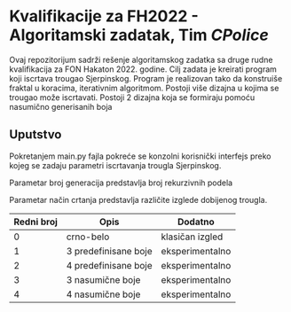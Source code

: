 # Kvalifikacije za FH2022 - Algoritamski zadatak, Tim *CPolice*

Ovaj repozitorijum sadrži rešenje algoritamskog zadatka sa druge rudne kvalifikacija za FON Hakaton 2022. godine. Cilj zadata je kreirati program koji iscrtava trougao Sjerpinskog.
Program je realizovan tako da konstruiše fraktal u koracima, iterativnim algoritmom. Postoji više dizajna u kojima se trougao može iscrtavati. Postoji 2 dizajna koja se formiraju
pomoću nasumično generisanih boja

## Uputstvo

Pokretanjem main.py fajla pokreće se konzolni korisnički interfejs preko kojeg se zadaju parametri iscrtavanja trougla Sjerpinskog.

Parametar broj generacija predstavlja broj rekurzivnih podela

Parametar način crtanja predstavlja različite izglede dobijenog trougla.

| Redni broj | Opis      | Dodatno
| ---        | ---       | ---
| 0          | crno-belo | klasičan izgled
| 1          | 3 predefinisane boje | eksperimentalno
| 2          | 4 predefinisane boje | eksperimentalno
| 3          | 3 nasumične boje     | eksperimentalno
| 4          | 4 nasumične boje     | eksperimentalno
